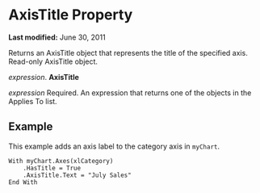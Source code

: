 
# AxisTitle Property

 **Last modified:** June 30, 2011

Returns an AxisTitle object that represents the title of the specified axis. Read-only AxisTitle object.

 _expression_. **AxisTitle**

 _expression_ Required. An expression that returns one of the objects in the Applies To list.

## Example

This example adds an axis label to the category axis in  `myChart`.


```
With myChart.Axes(xlCategory) 
    .HasTitle = True 
    .AxisTitle.Text = "July Sales" 
End With
```

